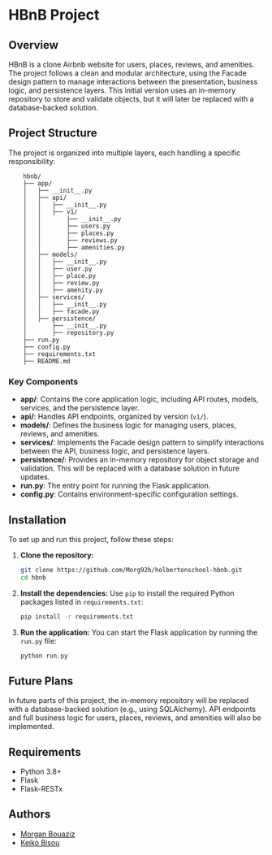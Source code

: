 # HBnB Project

## Overview

HBnB is a clone Airbnb website for users, places, reviews, and amenities. The project follows a clean and modular architecture, using the Facade design pattern to manage interactions between the presentation, business logic, and persistence layers. This initial version uses an in-memory repository to store and validate objects, but it will later be replaced with a database-backed solution.

## Project Structure

The project is organized into multiple layers, each handling a specific responsibility:

```text
    hbnb/
    ├── app/
    │   ├── __init__.py
    │   ├── api/
    │   │   ├── __init__.py
    │   │   ├── v1/
    │   │       ├── __init__.py
    │   │       ├── users.py
    │   │       ├── places.py
    │   │       ├── reviews.py
    │   │       ├── amenities.py
    │   ├── models/
    │   │   ├── __init__.py
    │   │   ├── user.py
    │   │   ├── place.py
    │   │   ├── review.py
    │   │   ├── amenity.py
    │   ├── services/
    │   │   ├── __init__.py
    │   │   ├── facade.py
    │   ├── persistence/
    │       ├── __init__.py
    │       ├── repository.py
    ├── run.py
    ├── config.py
    ├── requirements.txt
    ├── README.md
```

### Key Components

- **app/**: Contains the core application logic, including API routes, models, services, and the persistence layer.
- **api/**: Handles API endpoints, organized by version (`v1/`).
- **models/**: Defines the business logic for managing users, places, reviews, and amenities.
- **services/**: Implements the Facade design pattern to simplify interactions between the API, business logic, and persistence layers.
- **persistence/**: Provides an in-memory repository for object storage and validation. This will be replaced with a database solution in future updates.
- **run.py**: The entry point for running the Flask application.
- **config.py**: Contains environment-specific configuration settings.

## Installation

To set up and run this project, follow these steps:

1. **Clone the repository:**

   ```bash
   git clone https://github.com/Morg92b/holbertonschool-hbnb.git
   cd hbnb
   ```

2. **Install the dependencies:**
   Use `pip` to install the required Python packages listed in `requirements.txt`:

   ```bash
   pip install -r requirements.txt
   ```

3. **Run the application:**
   You can start the Flask application by running the `run.py` file:
   ```bash
   python run.py
   ```

## Future Plans

In future parts of this project, the in-memory repository will be replaced with a database-backed solution (e.g., using SQLAlchemy). API endpoints and full business logic for users, places, reviews, and amenities will also be implemented.

## Requirements

- Python 3.8+
- Flask
- Flask-RESTx

## Authors

- [Morgan Bouaziz](https://github.com/Morg92b)
- [Keiko Bisou](https://github.com/bisoukeiko)
